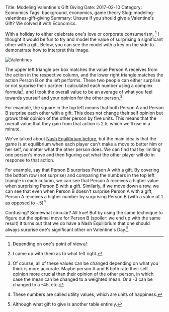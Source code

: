 Title: Modeling Valentine's Gift Giving
Date: 2017-02-10
Category: Economics
Tags: background, economics, game theory
Slug: modeling-valentines-gift-giving
Summary: Unsure if you should give a Valentine's Gift? We solved it with Economics.

With a holiday to either celebrate one's love or corporate consumerism, [^1]  I thought it would be fun to try and model the value of surprising a significant other with a gift. Below, you can see the model with a key on the side to demonstrate how to interpret this image. 

![Valentines]({filename}/images/Valentines.png "Valentine's Day Game Theory")

The upper left triangle per box matches the value Person A receives from the action in the respective column, and the lower right triangle matches the action Person B on the left performs. These two people can either surprise or not surprise their partner. I calculated each number using a complex formula[^2], and I took the overall value to be an average of what you feel towards yourself and your opinion for the other person.[^3] 

For example, the square in the top left means that both Person A and Person B surprise each other with a gift. This does not change their self opinion but grows their opinion of the other person by five units. This means that the overall value that they gain from that action is 2.5, which we'll use in a minute. 

We've talked about [Nash Equilibrium before](http://zachnielsen.org/a-fivethirtyeight-riddler-attempt.html), but the main idea is that the game is at equilibrium when each player can't make a move to better him or her self, no matter what the other person does. We can find that by limiting one person's move and then figuring out what the other player will do in response to that action. 

For example, say that Person B surprises Person A with a gift. By covering the bottom row (not surprise) and comparing the numbers in the top left triangle in each column, we can see that Person A receives a higher value when surprising Person B with a gift. Similarly, if we move down a row, we can see that even when Person B doesn't surprise Person A with a gift, Person A receives a higher number by surprising Person B (with a value of 1 as opposed to -.5)[^4]

Confusing? Somewhat circular? All true! But by using the same technique to figure out the optimal move for Person B (spoiler: we end up with the same result) it turns out that we do have a Nash Equilibrium that one should always surprise one's significant other on Valentine's Day.[^5]

[^1]:	Depending on one's point of view

[^2]:	I came up with them as to what felt right. 

[^3]:	Of course, all of these values can be changed depending on what you think is more accurate. Maybe person A and B both rate their self opinion more crucial than their opinion of the other person, in which case the mean can be changed to a weighted mean. Or a -3 can be changed to a -45, etc. 

[^4]:	These numbers are called utility values, which are units of happiness. 

[^5]:	Although what gift to give is another table entirely. 